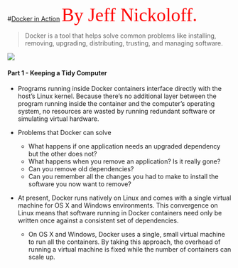 #[Docker in Action](https://www.manning.com/books/docker-in-action) 
<span style="color:red; font-family:Georgia; font-size:3em;">By Jeff Nickoloff.</span>

> Docker is a tool that helps solve common problems like installing, removing, upgrading, distributing, trusting, and managing software.

![](http://zeroturnaround.com/wp-content/uploads/2016/03/Docker-cheat-sheet-by-RebelLabs.png)
#### Part 1 - Keeping a Tidy Computer
 
 - Programs running inside Docker containers interface directly with the host’s Linux kernel. Because there’s no additional layer between the program running inside the container and the computer’s operating system, no resources are wasted by running redundant software or simulating virtual hardware.
 
 - Problems that Docker can solve 
    - What happens if one application needs an upgraded dependency but the other does not?
    - What happens when you remove an application? Is it really gone?
    - Can you remove old dependencies?
    - Can you remember all the changes you had to make to install the software you now want to remove?

 - At present, Docker runs natively on Linux and comes with a single virtual machine for OS X and Windows environments. This convergence on Linux means that software running in Docker containers need only be written once against a consistent set of dependencies.
    - On OS X and Windows, Docker uses a single, small virtual machine to run all the containers. By taking this approach, the overhead of running a virtual machine is fixed while the number of containers can scale up.
